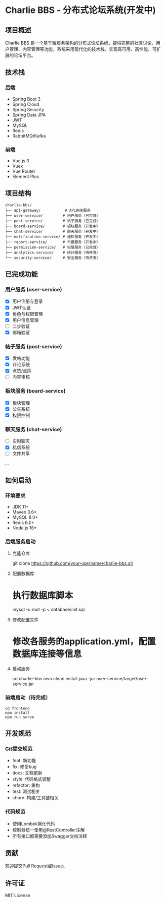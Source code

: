  # Charlie BBS - 分布式论坛系统(开发中)

## 项目概述

Charlie BBS 是一个基于微服务架构的分布式论坛系统，提供完整的社区讨论、用户管理、内容管理等功能。系统采用现代化的技术栈，实现高可用、高性能、可扩展的论坛平台。

## 技术栈

### 后端

* Spring Boot 3
* Spring Cloud
* Spring Security
* Spring Data JPA
* JWT
* MySQL
* Redis
* RabbitMQ/Kafka

### 前端

* Vue.js 3
* Vuex
* Vue Router
* Element Plus

## 项目结构

    charlie-bbs/
    ├── api-gateway/           # API网关服务
    ├── user-service/         # 用户服务（已完成）
    ├── post-service/         # 帖子服务（已完成）
    ├── board-service/        # 板块服务（开发中）
    ├── chat-service/         # 聊天服务（开发中）
    ├── notification-service/ # 通知服务（开发中）
    ├── report-service/       # 举报服务（开发中）
    ├── permission-service/   # 权限服务（已完成）
    ├── analytics-service/    # 统计服务（待开发）
    └── security-service/     # 安全服务（待开发）

## 已完成功能

### 用户服务 (user-service)

* [x] 用户注册与登录
* [x] JWT认证
* [x] 角色与权限管理
* [x] 用户信息管理
* [ ] 二步验证
* [x] 邮箱验证

### 帖子服务 (post-service)

* [x] 发帖功能
* [x] 评论系统
* [x] 点赞/点踩
* [ ] 内容审核

### 板块服务 (board-service)

* [x] 板块管理
* [x] 公告系统
* [x] 权限控制

### 聊天服务 (chat-service)

* [ ] 实时聊天
* [x] 私信系统
* [ ] 文件共享

...

## 如何启动

### 环境要求

* JDK 11+
* Maven 3.6+
* MySQL 8.0+
* Redis 6.0+
* Node.js 16+

### 后端服务启动

1. 克隆仓库
  
      git clone https://github.com/your-username/charlie-bbs.git
  
2. 配置数据库
  
      # 执行数据库脚本
      mysql -u root -p < database/init.sql
  
3. 修改配置文件
  
      # 修改各服务的application.yml，配置数据库连接等信息
  
4. 启动服务
  
      cd charlie-bbs
      mvn clean install
      java -jar user-service/target/user-service.jar
  

### 前端启动（待完成）

    cd frontend
    npm install
    npm run serve

## 开发规范

### Git提交规范

* feat: 新功能
* fix: 修复bug
* docs: 文档更新
* style: 代码格式调整
* refactor: 重构
* test: 测试相关
* chore: 构建/工具链相关

### 代码规范

* 使用Lombok简化代码
* 控制器统一使用@RestController注解
* 所有接口都需要添加Swagger文档注释

## 贡献

欢迎提交Pull Request或Issue。

## 许可证

MIT License
